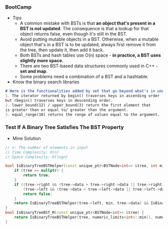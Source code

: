 ### BootCamp

* Tips
  * A common mistake with BSTs is that **an object that's present in a BST is not updated**. The consequence is that a lookup for that object returns false, even though it's still in the BST.
  * Avoid putting mutable objects in a BST. Otherwise, when a mutable object that's in a BST is to be updated, always first remove it from the tree, then update it, then add it back.
  * Both BSTs and hash tables use O\(n\) space - **in practice, a BST uses slightly more space.**
  * There are two BST-based data structures commonly used in C++ - **set and map**.
  * Some problems need a combination of a BST and a hashtable.
* Know the binary search libraries

```markdown
# Here is the functionalities added by set that go beyond what's in unorded_set.
1. The iterator returned by begin() traverses keys in ascending order
but rbegin() traverses keys in descending order.
2. lower_bound(12) / upper_bound(3) return the first element that
is greater than or equal to/ greater than the argument.
3. equal_range(10) returns the range of values equal to the argument.
```

### Test If A Binary Tree Satisfies The BST Property

* Mine Solution

```cpp
// n: The number of elements in input
// Time Complexity: O(n)
// Space Complexity: O(logn)

bool IsBinaryTreeBSTHelper(const unique_ptr<BSTNode<int>> &tree, int min, int max) {
    if (tree == nullptr) {
        return true;
    }
    if ((tree->right && (tree->data > tree->right->data || tree->right->data > max)) ||
        (tree->left && (tree->data < tree->left->data || tree->left->data < min))) {
        return false;
    }
    return IsBinaryTreeBSTHelper(tree->left, min, tree->data) && IsBinaryTreeBSTHelper(tree->right, tree->data, max);
}
bool IsBinaryTreeBST_M(const unique_ptr<BSTNode<int>> &tree) {
    return IsBinaryTreeBSTHelper(tree, numeric_limits<int>::min(), numeric_limits<int>::max());
}
```



